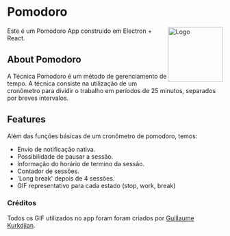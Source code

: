 # Pomodoro

<img alt="Logo" align="right" src="https://emojipedia-us.s3.dualstack.us-west-1.amazonaws.com/thumbs/240/apple/285/red-apple_1f34e.png" width="128" />

Este é um Pomodoro App construido em Electron + React.

## About Pomodoro

A Técnica Pomodoro é um método de gerenciamento de tempo. A técnica consiste na utilização de um cronômetro para dividir o trabalho em períodos de 25 minutos, separados por breves intervalos.

## Features

Além das funções básicas de um cronômetro de pomodoro, temos:

- Envio de notificação nativa.
- Possibilidade de pausar a sessão.
- Informação do horário de termino da sessão.
- Contador de sessões.
- 'Long break' depois de 4 sessões.
- GIF representativo para cada estado (stop, work, break)

### Créditos

Todos os GIF utilizados no app foram foram criados por [Guillaume Kurkdjian](https://guillaumekurkdjian.com/).
